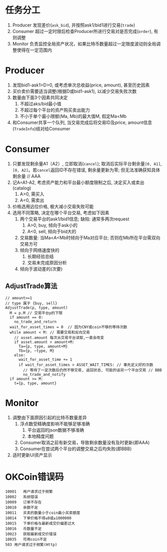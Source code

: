 # 任务分工

1. Producer 发现差价(`ask_bid`), 并按照ask1/bid1进行交易(`trade`)
1. Consumer 超过一定时限后检查Producer所进行交易对是否完成(`order`), 有则调整
1. Monitor 负责监控全局资产状况，如果比特币数量超过一定限度波动则全局调整使得在一定范围内


# Producer

1. 发现bid1-ask1>D>0, 或考虑单次总收益(price, amount), 甚至历史因素
1. 买价卖价需要适当调整(根据D或bid1-ask1), 以减少交易失败次数
1. 数量由下面3个因素共同决定
    1. 不超过aks/bid最小值
    1. 不超过每个平台的资产购买卖出能力
    1. 不小于单个最小限额(Ma, Mb)的最大值M, 假定Ma<Mb
1. 和Consumer共享一个队列, 当交易完成后将交易ID及price, amount信息(`TradeInfo`)结对给Consumer

# Consumer
1. 只要发现剩余量A1（A2）, 立即取消(`cancel`); 取消后实际平台剩余量`[0, A1]`, `[0, A2]`。若`cancel`返回ID不存在错误, 剩余量更新为零; 但无法准确获知具体剩余量 // AAA
1. 记A=A1-A2, 考虑资产能力和平台最小额度限制之后, 决定买入或卖出(catalog)
    1. A>0, 需买入
    1. A<0, 需卖出
1. 价格选用远位价格, 极大减小交易失败可能
1. 选用不同策略, 决定在哪个平台交易, 考虑如下因素
    1. 两个交易平台的ask1/bid1信息; 缺陷: 通常多两次request
        1. A>0, buy, 倾向于ask小的
        1. A<0, sell, 倾向于bid大的
    1. 交易数量: 当Ma<A<Mb时倾向于Ma对应平台; 否则在Mb所在平台需双向交易方可
    1. 倾向于网络速度快的
        1. 长期经验总结
        1. 交易未完成原因分析
    1. 倾向于波动差的(次要)

## AdjustTrade算法

    // amount>=1
    // type 属于 {buy, sell}
    AdjustTrade(p, type, amount)
      M = p.M // 交易平台p的下限
      if amount == 0:
        no_trade_and_return
      wait_for_asset_times = 0  // 因为CNY或coin不够的等待次数
      while amount < M: // 需要交易和反向交易
        // asset.amount 每次从交易平台读取,一直会改变
        if asset.amount > amount+M:
          Ta={p, type, amount+M}
          Tb={p, ~type, M}
        else:
          wait_for_asset_time += 1
          if wait_for_asset_times > ASSET_WAIT_TIMES: // 事先定义好的次数
            // 等待了一定次数后仍然不够交易, 返回状态, 可能的话另一个平台交易 // BBB
            no_trade_and_notify
      if amount >= M:
        t={p, type, amount}

# Monitor

1. 调整由下面原因引起的比特币数量差异
    1. 浮点数受精确度影响不能够足够准确
        1. 平台返回的json数据不够准确
        1. 本地精度问题
    1. Consumer取消之前有新交易，导致剩余数量没有及时更新(即AAA)
    1. Consumer在尝试两个平台的调整交易之后均失败(即BBB)
2. 适时更新UI资产显示


# OKCoin错误码

```
10001	用户请求过于频繁
10002	系统错误
10009	订单不存在
10010	余额不足
10011	买卖的数量小于coin最小买卖额度
10014	下单价格不得≤0或≥1000000
10015	下单价格与最新成交价偏差过大
10016	币数量不足
10023	获取最新成交价错误
10035	可用coin不足
503	用户请求过于频繁(Http)
```
